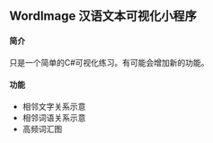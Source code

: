 ## WordImage 汉语文本可视化小程序

#### 简介

只是一个简单的C#可视化练习。有可能会增加新的功能。

#### 功能

- 相邻文字关系示意
- 相邻词语关系示意
- 高频词汇图

